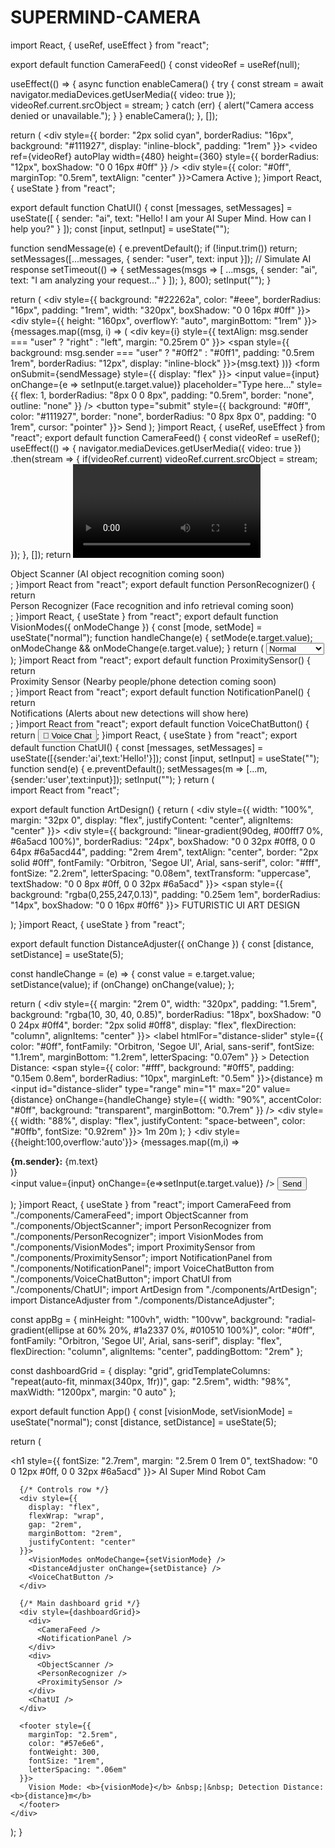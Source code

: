 # SUPERMIND-CAMERA
import React, { useRef, useEffect } from "react";

export default function CameraFeed() {
  const videoRef = useRef(null);

  useEffect(() => {
    async function enableCamera() {
      try {
        const stream = await navigator.mediaDevices.getUserMedia({ video: true });
        videoRef.current.srcObject = stream;
      } catch (err) {
        alert("Camera access denied or unavailable.");
      }
    }
    enableCamera();
  }, []);

  return (
    <div style={{
      border: "2px solid cyan",
      borderRadius: "16px",
      background: "#111927",
      display: "inline-block",
      padding: "1rem"
    }}>
      <video
        ref={videoRef}
        autoPlay
        width={480}
        height={360}
        style={{ borderRadius: "12px", boxShadow: "0 0 16px #0ff" }}
      />
      <div style={{ color: "#0ff", marginTop: "0.5rem", textAlign: "center" }}>Camera Active</div>
    </div>
  );
}import React, { useState } from "react";

export default function ChatUI() {
  const [messages, setMessages] = useState([
    { sender: "ai", text: "Hello! I am your AI Super Mind. How can I help you?" }
  ]);
  const [input, setInput] = useState("");

  function sendMessage(e) {
    e.preventDefault();
    if (!input.trim()) return;
    setMessages([...messages, { sender: "user", text: input }]);
    // Simulate AI response
    setTimeout(() => {
      setMessages(msgs => [
        ...msgs,
        { sender: "ai", text: "I am analyzing your request..." }
      ]);
    }, 800);
    setInput("");
  }

  return (
    <div style={{
      background: "#22262a",
      color: "#eee",
      borderRadius: "16px",
      padding: "1rem",
      width: "320px",
      boxShadow: "0 0 16px #0ff"
    }}>
      <div style={{ height: "160px", overflowY: "auto", marginBottom: "1rem" }}>
        {messages.map((msg, i) => (
          <div key={i} style={{
            textAlign: msg.sender === "user" ? "right" : "left",
            margin: "0.25rem 0"
          }}>
            <span style={{
              background: msg.sender === "user" ? "#0ff2" : "#0ff1",
              padding: "0.5rem 1rem",
              borderRadius: "12px",
              display: "inline-block"
            }}>{msg.text}</span>
          </div>
        ))}
      </div>
      <form onSubmit={sendMessage} style={{ display: "flex" }}>
        <input
          value={input}
          onChange={e => setInput(e.target.value)}
          placeholder="Type here..."
          style={{
            flex: 1,
            borderRadius: "8px 0 0 8px",
            padding: "0.5rem",
            border: "none",
            outline: "none"
          }}
        />
        <button
          type="submit"
          style={{
            background: "#0ff",
            color: "#111927",
            border: "none",
            borderRadius: "0 8px 8px 0",
            padding: "0 1rem",
            cursor: "pointer"
          }}>
          Send
        </button>
      </form>
    </div>
  );
}import React, { useRef, useEffect } from "react";
export default function CameraFeed() {
  const videoRef = useRef();
  useEffect(() => {
    navigator.mediaDevices.getUserMedia({ video: true })
      .then(stream => { if(videoRef.current) videoRef.current.srcObject = stream; });
  }, []);
  return <video ref={videoRef} autoPlay width={480} height={360} />;
}import React from "react";
export default function ObjectScanner() {
  return <div>Object Scanner (AI object recognition coming soon)</div>;
}import React from "react";
export default function PersonRecognizer() {
  return <div>Person Recognizer (Face recognition and info retrieval coming soon)</div>;
}import React, { useState } from "react";
export default function VisionModes({ onModeChange }) {
  const [mode, setMode] = useState("normal");
  function handleChange(e) {
    setMode(e.target.value);
    onModeChange && onModeChange(e.target.value);
  }
  return (
    <select value={mode} onChange={handleChange}>
      <option value="normal">Normal</option>
      <option value="thermal">Thermal</option>
      <option value="gray">Gray</option>
      <option value="night">Night Vision</option>
      <option value="satellite">Satellite</option>
    </select>
  );
}import React from "react";
export default function ProximitySensor() {
  return <div>Proximity Sensor (Nearby people/phone detection coming soon)</div>;
}import React from "react";
export default function NotificationPanel() {
  return <div>Notifications (Alerts about new detections will show here)</div>;
}import React from "react";
export default function VoiceChatButton() {
  return <button>🎤 Voice Chat</button>;
}import React, { useState } from "react";
export default function ChatUI() {
  const [messages, setMessages] = useState([{sender:'ai',text:'Hello!'}]);
  const [input, setInput] = useState("");
  function send(e) {
    e.preventDefault();
    setMessages(m => [...m, {sender:'user',text:input}]);
    setInput("");
  }
  return (
    <div>import React from "react";

export default function ArtDesign() {
  return (
    <div style={{
      width: "100%",
      margin: "32px 0",
      display: "flex",
      justifyContent: "center",
      alignItems: "center"
    }}>
      <div style={{
        background: "linear-gradient(90deg, #00fff7 0%, #6a5acd 100%)",
        borderRadius: "24px",
        boxShadow: "0 0 32px #0ff8, 0 0 64px #6a5acd44",
        padding: "2rem 4rem",
        textAlign: "center",
        border: "2px solid #0ff",
        fontFamily: "Orbitron, 'Segoe UI', Arial, sans-serif",
        color: "#fff",
        fontSize: "2.2rem",
        letterSpacing: "0.08em",
        textTransform: "uppercase",
        textShadow: "0 0 8px #0ff, 0 0 32px #6a5acd"
      }}>
        <span style={{
          background: "rgba(0,255,247,0.13)",
          padding: "0.25em 1em",
          borderRadius: "14px",
          boxShadow: "0 0 16px #0ff6"
        }}>
          FUTURISTIC UI ART DESIGN
        </span>
      </div>
    </div>
  );
}import React, { useState } from "react";

export default function DistanceAdjuster({ onChange }) {
  const [distance, setDistance] = useState(5);

  const handleChange = (e) => {
    const value = e.target.value;
    setDistance(value);
    if (onChange) onChange(value);
  };

  return (
    <div style={{
      margin: "2rem 0",
      width: "320px",
      padding: "1.5rem",
      background: "rgba(10, 30, 40, 0.85)",
      borderRadius: "18px",
      boxShadow: "0 0 24px #0ff4",
      border: "2px solid #0ff8",
      display: "flex",
      flexDirection: "column",
      alignItems: "center"
    }}>
      <label
        htmlFor="distance-slider"
        style={{
          color: "#0ff",
          fontFamily: "Orbitron, 'Segoe UI', Arial, sans-serif",
          fontSize: "1.1rem",
          marginBottom: "1.2rem",
          letterSpacing: "0.07em"
        }}
      >
        Detection Distance: <span style={{
          color: "#fff",
          background: "#0ff5",
          padding: "0.15em 0.8em",
          borderRadius: "10px",
          marginLeft: "0.5em"
        }}>{distance} m</span>
      </label>
      <input
        id="distance-slider"
        type="range"
        min="1"
        max="20"
        value={distance}
        onChange={handleChange}
        style={{
          width: "90%",
          accentColor: "#0ff",
          background: "transparent",
          marginBottom: "0.7rem"
        }}
      />
      <div style={{
        width: "88%",
        display: "flex",
        justifyContent: "space-between",
        color: "#0ffb",
        fontSize: "0.92rem"
      }}>
        <span>1m</span>
        <span>20m</span>
      </div>
    </div>
  );
}
      <div style={{height:100,overflow:'auto'}}>
        {messages.map((m,i) => <div key={i}><b>{m.sender}:</b> {m.text}</div>)}
      </div>
      <form onSubmit={send}>
        <input value={input} onChange={e=>setInput(e.target.value)} />
        <button>Send</button>
      </form>
    </div>
  );
}import React, { useState } from "react";
import CameraFeed from "./components/CameraFeed";
import ObjectScanner from "./components/ObjectScanner";
import PersonRecognizer from "./components/PersonRecognizer";
import VisionModes from "./components/VisionModes";
import ProximitySensor from "./components/ProximitySensor";
import NotificationPanel from "./components/NotificationPanel";
import VoiceChatButton from "./components/VoiceChatButton";
import ChatUI from "./components/ChatUI";
import ArtDesign from "./components/ArtDesign";
import DistanceAdjuster from "./components/DistanceAdjuster";

const appBg = {
  minHeight: "100vh",
  width: "100vw",
  background: "radial-gradient(ellipse at 60% 20%, #1a2337 0%, #010510 100%)",
  color: "#0ff",
  fontFamily: "Orbitron, 'Segoe UI', Arial, sans-serif",
  display: "flex",
  flexDirection: "column",
  alignItems: "center",
  paddingBottom: "2rem"
};

const dashboardGrid = {
  display: "grid",
  gridTemplateColumns: "repeat(auto-fit, minmax(340px, 1fr))",
  gap: "2.5rem",
  width: "98%",
  maxWidth: "1200px",
  margin: "0 auto"
};

export default function App() {
  const [visionMode, setVisionMode] = useState("normal");
  const [distance, setDistance] = useState(5);

  return (
    <div style={appBg}>
      <h1 style={{
        fontSize: "2.7rem",
        margin: "2.5rem 0 1rem 0",
        textShadow: "0 0 12px #0ff, 0 0 32px #6a5acd"
      }}>
        AI Super Mind Robot Cam
      </h1>
      <ArtDesign />

      {/* Controls row */}
      <div style={{
        display: "flex",
        flexWrap: "wrap",
        gap: "2rem",
        marginBottom: "2rem",
        justifyContent: "center"
      }}>
        <VisionModes onModeChange={setVisionMode} />
        <DistanceAdjuster onChange={setDistance} />
        <VoiceChatButton />
      </div>

      {/* Main dashboard grid */}
      <div style={dashboardGrid}>
        <div>
          <CameraFeed />
          <NotificationPanel />
        </div>
        <div>
          <ObjectScanner />
          <PersonRecognizer />
          <ProximitySensor />
        </div>
        <ChatUI />
      </div>

      <footer style={{
        marginTop: "2.5rem",
        color: "#57e6e6",
        fontWeight: 300,
        fontSize: "1rem",
        letterSpacing: ".06em"
      }}>
        Vision Mode: <b>{visionMode}</b> &nbsp;|&nbsp; Detection Distance: <b>{distance}m</b>
      </footer>
    </div>
  );
}
